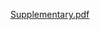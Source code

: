 [Supplementary.pdf](https://github.com/stefanosantaris/EGAD/blob/master/docs/Supplementary_for_EGAD.pdf)
